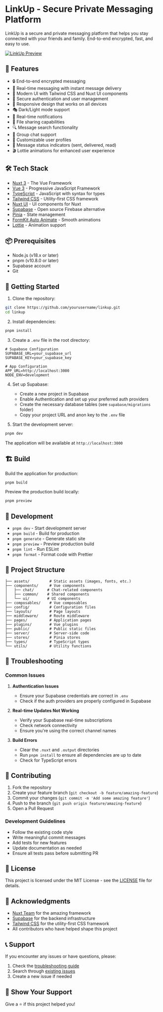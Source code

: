 # LinkUp - Secure Private Messaging Platform

LinkUp is a secure and private messaging platform that helps you stay connected with your friends and family. End-to-end encrypted, fast, and easy to use.

[![LinkUp Preview](https://linkup-chat-opal.vercel.app/og-image.png)](https://linkup-chat-opal.vercel.app/)

## 🚀 Features

- 🔒 End-to-end encrypted messaging
- 💬 Real-time messaging with instant message delivery
- 🎨 Modern UI with Tailwind CSS and Nuxt UI components
- 🔐 Secure authentication and user management
- 📱 Responsive design that works on all devices
- 🎭 Dark/Light mode support
- 🔔 Real-time notifications
- 📎 File sharing capabilities
- 🔍 Message search functionality
- 👥 Group chat support
- 🎨 Customizable user profiles
- 🔄 Message status indicators (sent, delivered, read)
- 🎬 Lottie animations for enhanced user experience

## 🛠️ Tech Stack

- [Nuxt 3](https://nuxt.com/) - The Vue Framework
- [Vue 3](https://vuejs.org/) - Progressive JavaScript Framework
- [TypeScript](https://www.typescriptlang.org/) - JavaScript with syntax for types
- [Tailwind CSS](https://tailwindcss.com/) - Utility-first CSS framework
- [Nuxt UI](https://ui.nuxt.com/) - UI components for Nuxt
- [Supabase](https://supabase.com/) - Open source Firebase alternative
- [Pinia](https://pinia.vuejs.org/) - State management
- [FormKit Auto Animate](https://formkit.com/plugins/auto-animate) - Smooth animations
- [Lottie](https://lottiefiles.com/) - Animation support

## 📦 Prerequisites

- Node.js (v18.x or later)
- pnpm (v10.8.0 or later)
- Supabase account
- Git

## 🚀 Getting Started

1. Clone the repository:

```bash
git clone https://github.com/yourusername/linkup.git
cd linkup
```

2. Install dependencies:

```bash
pnpm install
```

3. Create a `.env` file in the root directory:

```env
# Supabase Configuration
SUPABASE_URL=your_supabase_url
SUPABASE_KEY=your_supabase_key

# App Configuration
APP_URL=http://localhost:3000
NODE_ENV=development
```

4. Set up Supabase:

   - Create a new project in Supabase
   - Enable Authentication and set up your preferred auth providers
   - Create the necessary database tables (see `supabase/migrations` folder)
   - Copy your project URL and anon key to the `.env` file

5. Start the development server:

```bash
pnpm dev
```

The application will be available at `http://localhost:3000`

## 🏗️ Build

Build the application for production:

```bash
pnpm build
```

Preview the production build locally:

```bash
pnpm preview
```

## 🧪 Development

- `pnpm dev` - Start development server
- `pnpm build` - Build for production
- `pnpm generate` - Generate static site
- `pnpm preview` - Preview production build
- `pnpm lint` - Run ESLint
- `pnpm format` - Format code with Prettier

## 📁 Project Structure

```
├── assets/         # Static assets (images, fonts, etc.)
├── components/     # Vue components
│   ├── chat/      # Chat-related components
│   ├── common/    # Shared components
│   └── ui/        # UI components
├── composables/    # Vue composables
├── config/         # Configuration files
├── layouts/        # Page layouts
├── middleware/     # Route middleware
├── pages/          # Application pages
├── plugins/        # Vue plugins
├── public/         # Public static files
├── server/         # Server-side code
├── stores/         # Pinia stores
├── types/          # TypeScript types
└── utils/          # Utility functions
```

## 🔧 Troubleshooting

### Common Issues

1. **Authentication Issues**

   - Ensure your Supabase credentials are correct in `.env`
   - Check if the auth providers are properly configured in Supabase

2. **Real-time Updates Not Working**

   - Verify your Supabase real-time subscriptions
   - Check network connectivity
   - Ensure you're using the correct channel names

3. **Build Errors**
   - Clear the `.nuxt` and `.output` directories
   - Run `pnpm install` to ensure all dependencies are up to date
   - Check for TypeScript errors

## 🤝 Contributing

1. Fork the repository
2. Create your feature branch (`git checkout -b feature/amazing-feature`)
3. Commit your changes (`git commit -m 'Add some amazing feature'`)
4. Push to the branch (`git push origin feature/amazing-feature`)
5. Open a Pull Request

### Development Guidelines

- Follow the existing code style
- Write meaningful commit messages
- Add tests for new features
- Update documentation as needed
- Ensure all tests pass before submitting PR

## 📝 License

This project is licensed under the MIT License - see the [LICENSE](LICENSE) file for details.

## 🙏 Acknowledgments

- [Nuxt Team](https://nuxt.com/team) for the amazing framework
- [Supabase](https://supabase.com/) for the backend infrastructure
- [Tailwind CSS](https://tailwindcss.com/) for the utility-first CSS framework
- All contributors who have helped shape this project

## 📞 Support

If you encounter any issues or have questions, please:

1. Check the [troubleshooting guide](#troubleshooting)
2. Search through [existing issues](https://github.com/yourusername/linkup/issues)
3. Create a new issue if needed

## 🌟 Show Your Support

Give a ⭐️ if this project helped you!
